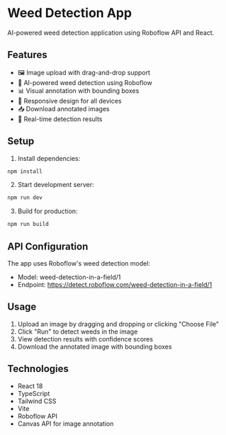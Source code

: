 # Weed Detection App

AI-powered weed detection application using Roboflow API and React.

## Features

- 🖼️ Image upload with drag-and-drop support
- 🤖 AI-powered weed detection using Roboflow
- 📊 Visual annotation with bounding boxes
- 📱 Responsive design for all devices
- 📥 Download annotated images
- 🎯 Real-time detection results

## Setup

1. Install dependencies:
```bash
npm install
```

2. Start development server:
```bash
npm run dev
```

3. Build for production:
```bash
npm run build
```

## API Configuration

The app uses Roboflow's weed detection model:
- Model: weed-detection-in-a-field/1
- Endpoint: https://detect.roboflow.com/weed-detection-in-a-field/1

## Usage

1. Upload an image by dragging and dropping or clicking "Choose File"
2. Click "Run" to detect weeds in the image
3. View detection results with confidence scores
4. Download the annotated image with bounding boxes

## Technologies

- React 18
- TypeScript
- Tailwind CSS
- Vite
- Roboflow API
- Canvas API for image annotation